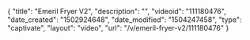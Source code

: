 {
    "title": "Emeril Fryer V2",
    "description": "",
    "videoid": "111180476",
    "date_created": "1502924648",
    "date_modified": "1504247458",
    "type": "captivate",
    "layout": "video",
    "url": "\/v\/emeril-fryer-v2\/111180476"
}
